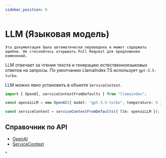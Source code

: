 ```yaml
---
sidebar_position: 0
---
```


# LLM (Языковая модель)

`Эта документация была автоматически переведена и может содержать ошибки. Не стесняйтесь открывать Pull Request для предложения изменений.`

LLM отвечает за чтение текста и генерацию естественноязыковых ответов на запросы. По умолчанию LlamaIndex.TS использует `gpt-3.5-turbo`.

LLM можно явно установить в объекте `ServiceContext`.

```typescript
import { OpenAI, serviceContextFromDefaults } from "llamaindex";

const openaiLLM = new OpenAI({ model: "gpt-3.5-turbo", temperature: 0 });

const serviceContext = serviceContextFromDefaults({ llm: openaiLLM });
```

## Справочник по API

- [OpenAI](../../api/classes/OpenAI.md)
- [ServiceContext](../../api/interfaces/ServiceContext.md)

"
